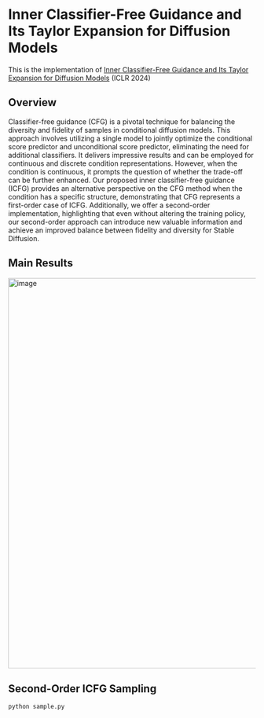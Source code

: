 # Inner Classifier-Free Guidance and Its Taylor Expansion for Diffusion Models
This is the implementation of [Inner Classifier-Free Guidance and Its Taylor Expansion for Diffusion Models](https://openreview.net/forum?id=0QAzIMq32X) (ICLR 2024)

## Overview
Classifier-free guidance (CFG) is a pivotal technique for balancing the diversity and fidelity of samples in conditional diffusion models. This approach involves utilizing a single model to jointly optimize the conditional score predictor and unconditional score predictor, eliminating the need for additional classifiers. It delivers impressive results and can be employed for continuous and discrete condition representations. However, when the condition is continuous, it prompts the question of whether the trade-off can be further enhanced. Our proposed inner classifier-free guidance (ICFG) provides an alternative perspective on the CFG method when the condition has a specific structure, demonstrating that CFG represents a first-order case of ICFG. Additionally, we offer a second-order implementation, highlighting that even without altering the training policy, our second-order approach can introduce new valuable information and achieve an improved balance between fidelity and diversity for Stable Diffusion.

## Main Results
<img width="795" alt="image" src="https://github.com/skipper17/second-order-CFG/assets/36984150/792c767b-237b-438c-960e-6028b8e3839d">

## Second-Order ICFG Sampling

`python sample.py`
